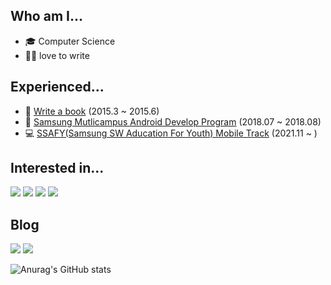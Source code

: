 ## Who am I...

- 🎓 Computer Science
- ✍🏻 love to write

## Experienced...
- 📘 [Write a book](https://www.notion.so/3d1ed8c4d5554610977d89634fe999e4) (2015.3 ~ 2015.6)
- 💙 [Samsung Mutlicampus Android Develop Program](https://www.notion.so/Samsung-multi-campus-17a5ff5767e7455e8653379983ed6831) (2018.07 ~ 2018.08)
- 💻 [SSAFY(Samsung SW Aducation For Youth) Mobile Track](https://www.ssafy.com/ksp/jsp/swp/swpMain.jsp) (2021.11 ~ )

## Interested in...
<img src="https://img.shields.io/badge/Android-3DDC84?logo=Android&amp;logoColor=white"/>
<img src="https://img.shields.io/badge/Kotlin-7F52FF?logo=Kotlin&amp;logoColor=white"/>
<img src="https://img.shields.io/badge/Java-007396?logo=Java&amp;logoColor=white"/>
<img src="https://img.shields.io/badge/Firebase-FFCA28?logo=Firebase&amp;logoColor=white"/>

## Blog
<img src="https://img.shields.io/badge/Tistory-FF6550?logo=Blogger&amp;logoColor=white&amp;link=https://todaycode.tistory.com"/>
<img src="https://img.shields.io/badge/Naver-03C75A?logo=Naver&amp;logoColor=white&amp;link=https://blog.naver.com/mdown"/>


![Anurag's GitHub stats](https://github-readme-stats.vercel.app/api?username=juhwankim-dev&show_icons=true&theme=default)
